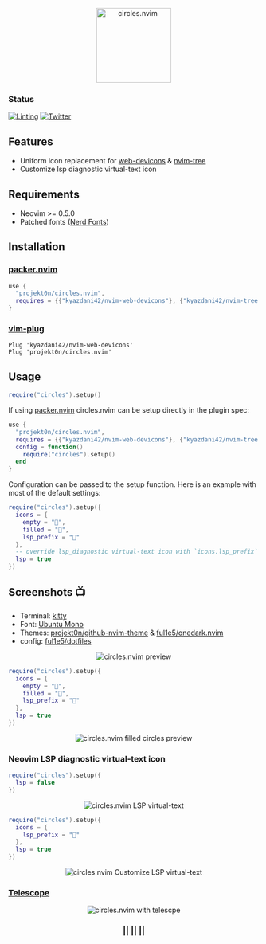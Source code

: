 <p align="center">
  <img src="https://imgur.com/qxAhcmx.png" alt="circles.nvim" width="150"/>
</p>

### Status

[![Linting](https://github.com/projekt0n/circles.nvim/actions/workflows/lint.yml/badge.svg)](https://github.com/projekt0n/circles.nvim/actions)
[![Twitter](https://img.shields.io/badge/twitter-projekt0n-blue)](https://twitter.com/projekt0n)

## Features

- Uniform icon replacement for [web-devicons](https://github.com/kyazdani42/nvim-web-devicons) & [nvim-tree](https://github.com/kyazdani42/nvim-tree.lua)
- Customize lsp diagnostic virtual-text icon

## Requirements

- Neovim >= 0.5.0
- Patched fonts ([Nerd Fonts](https://github.com/ryanoasis/nerd-fonts))

## Installation

### [packer.nvim](https://github.com/wbthomason/packer.nvim)

```lua
use {
  "projekt0n/circles.nvim",
  requires = {{"kyazdani42/nvim-web-devicons"}, {"kyazdani42/nvim-tree.lua", opt = true}}
}
```

### [vim-plug](https://github.com/junegunn/vim-plug)

```vim
Plug 'kyazdani42/nvim-web-devicons'
Plug 'projekt0n/circles.nvim'
```

## Usage

```lua
require("circles").setup()
```

If using [packer.nvim](https://github.com/wbthomason/packer.nvim) circles.nvim can be setup directly in the plugin spec:

```lua
use {
  "projekt0n/circles.nvim",
  requires = {{"kyazdani42/nvim-web-devicons"}, {"kyazdani42/nvim-tree.lua", opt = true}},
  config = function()
    require("circles").setup()
  end
}
```

Configuration can be passed to the setup function. Here is an example with most of the default settings:

```lua
require("circles").setup({
  icons = {
    empty = "",
    filled = "",
    lsp_prefix = ""
  },
  -- override lsp_diagnostic virtual-text icon with `icons.lsp_prefix`
  lsp = true
})
```

## Screenshots 📺

- Terminal: [kitty](https://sw.kovidgoyal.net/kitty)
- Font: [Ubuntu Mono](https://design.ubuntu.com/font/)
- Themes: [projekt0n/github-nvim-theme](https://github.com/projekt0n/github-nvim-theme) & [ful1e5/onedark.nvim](https://github.com/ful1e5/onedark.nvim)
- config: [ful1e5/dotfiles](https://github.com/ful1e5/dotfiles)

<p align="center">
  <img src="https://imgur.com/nPq5HZT.png" alt="circles.nvim preview"/>
</p>

```lua
require("circles").setup({
  icons = {
    empty = "",
    filled = "",
    lsp_prefix = ""
  },
  lsp = true
})
```

<p align="center">
  <img src="https://imgur.com/iJtbXo7.png" alt="circles.nvim filled circles preview"/>
</p>

### Neovim LSP diagnostic virtual-text icon

```lua
require("circles").setup({
  lsp = false
})
```

<p align="center">
  <img src="https://imgur.com/0X4lKFW.png" alt="circles.nvim LSP virtual-text"/>
</p>

```lua
require("circles").setup({
  icons = {
    lsp_prefix = ""
  },
  lsp = true
})
```

<p align="center">
  <img src="https://imgur.com/Vlvlpr9.png" alt="circles.nvim Customize LSP virtual-text"/>
</p>

### [Telescope](https://github.com/nvim-telescope/telescope.nvim)

<p align="center">
  <img src="https://imgur.com/EN5CdtO.png" alt="circles.nvim with telescpe"/>
</p>

<!-- Ninja  -->
<p align="center">
  <h3 align="center">|| || ||</h1>
</p>
